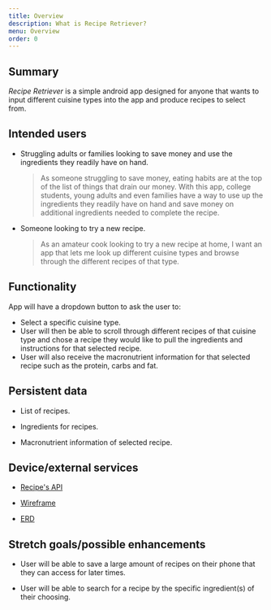 ```yaml
---
title: Overview
description: What is Recipe Retriever?
menu: Overview
order: 0
---
```


## Summary

<i> Recipe Retriever </i> is a simple android app designed for anyone that wants to input different cuisine types into the app and produce recipes to select from.

## Intended users

* Struggling adults or families looking to save money and use the ingredients they readily have on hand.

  > As someone struggling to save money, eating habits are at the top of the list of things that drain our money. With this app, college students, young adults and even families have a way to use up the ingredients they readily have on hand and save money on additional ingredients needed to complete the recipe.

* Someone looking to try a new recipe.

  > As an amateur cook looking to try a new recipe at home, I want an app that lets me look up different cuisine types and browse through the different recipes of that type.

## Functionality

App will have a dropdown button to ask the user to: 

  * Select a specific cuisine type.
  * User will then be able to scroll through different recipes of that cuisine type and chose a recipe they would like to pull the ingredients and instructions for that selected recipe.
  * User will also receive the macronutrient information for that selected recipe such as the protein, carbs and fat.

## Persistent data

* List of recipes.

* Ingredients for recipes.

* Macronutrient information of selected recipe.

## Device/external services

* [Recipe's API](https://spoonacular.com/food-api/docs)

* [Wireframe](wireframe.md)

* [ERD](erd.md)

## Stretch goals/possible enhancements

* User will be able to save a large amount of recipes on their phone that they can access for later times.

* User will be able to search for a recipe by the specific ingredient(s) of their choosing.